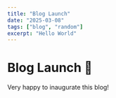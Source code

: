 ```yaml
---
title: "Blog Launch"
date: "2025-03-08"
tags: ["blog", "random"]
excerpt: "Hello World"
---
```


# Blog Launch 🚀

Very happy to inaugurate this blog!